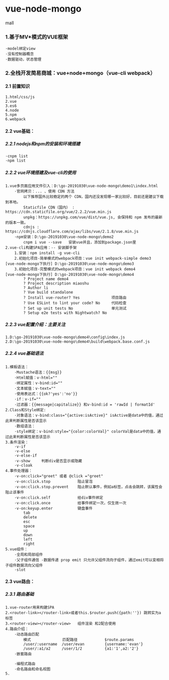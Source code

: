 # vue-node-mongo
mall

### 1.基于MV*模式的VUE框架
    
    ·model绑定view
    ·没有控制器概念
    ·数据驱动，状态管理
    
### 2.全栈开发简易商城：vue+node+mongo（vue-cli webpack）

#### 2.1 前置知识
    
    1.html/css/js
    2.vue
    3.es6
    4.node
    5.npm 
    6.webpack
   
#### 2.2 vue基础：

##### 2.2.1 nodejs和npm的安装和环境搭建
    
    ·cnpm list
    ·npm list
    
##### 2.2.2 vue环境搭建及vue-cli的使用
    
    1.vue多页面应用文件引入：D:\go-20191030\vue-node-mongo\demo1\index.html
        ·官网拷贝：... 、使用 CDN 方法
            以下推荐国外比较稳定的两个 CDN，国内还没发现哪一家比较好，目前还是建议下载到本地。
            Staticfile CDN（国内） : https://cdn.staticfile.org/vue/2.2.2/vue.min.js
            unpkg：https://unpkg.com/vue/dist/vue.js, 会保持和 npm 发布的最新的版本一致。
            cdnjs : https://cdnjs.cloudflare.com/ajax/libs/vue/2.1.8/vue.min.js
        ·npm安装：D:\go-20191030\vue-node-mongo\demo2
            cnpm i vue --save   安装vue并且，添加到package.json里
    2.vue-cli构建SPA应用：-- 安装脚手架
        1.安装：npm install -g vue-cli
        2.初始化项目-简单模式的webpack项目：vue init webpack-simple demo3 [vue-node-mongo下执行] D:\go-20191030\vue-node-mongo\demo3
        3.初始化项目-完整模式的webpack项目：vue init webpack demo4        [vue-node-mongo下执行] D:\go-20191030\vue-node-mongo\demo4
            ? Project name demo4
            ? Project description miaoshu
            ? Author li
            ? Vue build standalone
            ? Install vue-router? Yes              项目路由
            ? Use ESLint to lint your code? No     代码检查 
            ? Set up unit tests No                 单元测试 
            ? Setup e2e tests with Nightwatch? No

##### 2.2.3 vue配置介绍：主要关注
    
    1.D:\go-20191030\vue-node-mongo\demo4\config\index.js
    2.D:\go-20191030\vue-node-mongo\demo4\build\webpack.base.conf.js
    
##### 2.2.4 vue基础语法
    
    1.模板语法：
        ·Mustache语法：{{msg}}
        ·Html赋值：v-html=""
        ·绑定属性：v-bind:id=""
        ·文本赋值：v-text=""
        ·使用表达式：{{ok?'yes':'no'}}
        ·if：v-if=""
        ·过滤器：{{message|capitalize}} 和v-bind:id = 'rawId | formatId'
    2.Class和Style绑定:
        ·对象语法：v-bind:class="{active:isActive}" isActive是data中的值，通过此来判断属性是否该显示
        ·数组语法：
        ·style绑定：v-bind:style="{color:colorVal}" colorVal是data中的值，通过此来判断属性是否该显示
    3.条件渲染：
        ·v-if
        ·v-else
        ·v-else-if
        ·v-show     判断div是否显示或隐藏
        ·v-cloak    
    4.事件处理器：
        ·v-on:click="greet" 或者 @click ="greet"
        ·v-on:click.stop            阻止冒泡
        ·v-on:click.stop.prevent    阻止默认事件，例如a标签，点击会跳转，该属性会阻止该事件
        ·v-on:click.self            给div事件绑定
        ·v-on:click.once            给事件绑定一次，仅生效一次
        ·v-on:keyup.enter           键盘事件
            tab
            delete
            esc
            space
            up
            down
            left
            right
    5.vue组件：
        ·全局和局部组件
        ·父子组件通信 -数据传递 prop emit 只允许父组件流向子组件，通过emit可以变相将子组件数据流向父组件
        ·slot

#### 2.3 vue路由：

##### 2.3.1 路由基础

    1.vue-router用来构建SPA
    2.<router-link></router-link>或者this.$router.push({path:''}) 跳转实为a标签
    3.<router-view></router-view>   组件渲染 和2配合使用
    4.路由介绍：
        ·动态路由匹配
            模式              匹配路径            $route.params
            /user/:username  /user/evan         {username:'evan'}
            /user/:a1/a2     /user/1/2          {a1:'1',a2:'2'}
        ·嵌套路由
            
        ·编程式路由
        ·命名路由和命名视图
    5.
